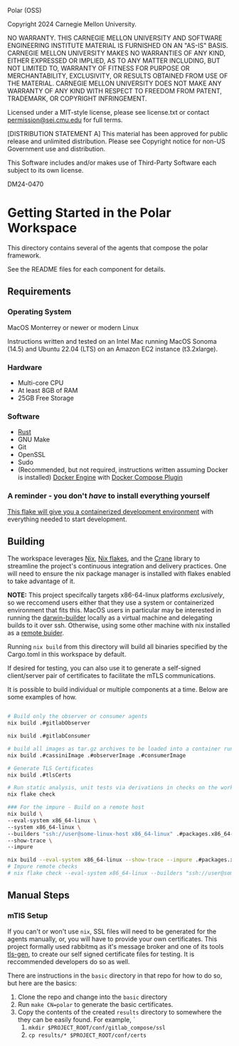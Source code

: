 Polar (OSS)

Copyright 2024 Carnegie Mellon University.

NO WARRANTY. THIS CARNEGIE MELLON UNIVERSITY AND SOFTWARE ENGINEERING
INSTITUTE MATERIAL IS FURNISHED ON AN "AS-IS" BASIS. CARNEGIE MELLON
UNIVERSITY MAKES NO WARRANTIES OF ANY KIND, EITHER EXPRESSED OR IMPLIED, AS
TO ANY MATTER INCLUDING, BUT NOT LIMITED TO, WARRANTY OF FITNESS FOR PURPOSE
OR MERCHANTABILITY, EXCLUSIVITY, OR RESULTS OBTAINED FROM USE OF THE
MATERIAL. CARNEGIE MELLON UNIVERSITY DOES NOT MAKE ANY WARRANTY OF ANY KIND
WITH RESPECT TO FREEDOM FROM PATENT, TRADEMARK, OR COPYRIGHT INFRINGEMENT.

Licensed under a MIT-style license, please see license.txt or contact
permission@sei.cmu.edu for full terms.

[DISTRIBUTION STATEMENT A] This material has been approved for public release
and unlimited distribution.  Please see Copyright notice for non-US
Government use and distribution.

This Software includes and/or makes use of Third-Party Software each subject
to its own license.

DM24-0470
# Getting Started in the Polar Workspace
This directory contains several of the agents that compose the polar framework.

See the README files for each component for details.

## Requirements

### Operating System
MacOS Monterrey or newer or modern Linux

Instructions written and tested on an Intel Mac running MacOS Sonoma (14.5) and Ubuntu 22.04 (LTS) on an Amazon EC2 instance (t3.2xlarge). 

### Hardware
- Multi-core CPU
- At least 8GB of RAM
- 25GB Free Storage

### Software
- [Rust](https://doc.rust-lang.org/cargo/getting-started/installation.html)
- GNU Make
- Git
- OpenSSL
- Sudo
- (Recommended, but not required, instructions written assuming Docker is installed) [Docker Engine](https://docs.docker.com/engine/install/) with [Docker Compose Plugin](https://docs.docker.com/compose/install/)

### A reminder - you don't *have* to install everything yourself

[This flake will give you a containerized development environment](../../dev-container/README.md) with everything needed to start development. 

## Building
The workspace leverages [Nix](https://nix.dev), [Nix flakes](https://nixos.wiki/wiki/Flakes), and the [Crane](https://github.com/ipetkov/crane) library to streamline the project's continuous integration and delivery practices. One will need to ensure the nix package manager is installed with flakes enabled to take advantage of it.

**NOTE:** This project specifcally targets x86-64-linux platforms *exclusively*, so we reccomend users either that they use a system or containerized environment that fits this. MacOS users in particular may be interested in running the [darwin-builder](https://github.com/NixOS/nixpkgs/blob/master/doc/packages/darwin-builder.section.md) locally as a virtual machine and delegating builds to it over ssh. Otherwise, using some other machine with nix installed as a [remote buider](https://nix.dev/manual/nix/2.18/advanced-topics/distributed-builds).

Running `nix build` from this directory will build all binaries specified by the Cargo.toml in this workspace by default.

If desired for testing, you can also use it to generate a self-signed client/server pair of certificates to facilitate the mTLS communications.

It is possible to build individual or multiple components at a time. Below are some examples of how.

```sh

# Build only the observer or consumer agents
nix build .#gitlabObserver

nix build .#gitlabConsumer

# build all images as tar.gz archives to be loaded into a container runtime
nix build .#cassiniImage .#observerImage .#consumerImage

# Generate TLS Certificates
nix build .#tlsCerts

# Run static analysis, unit tests via derivations in checks on the workspace.
nix flake check

### For the impure - Build on a remote host
nix build \
--eval-system x86_64-linux \
--system x86_64-linux \
--builders "ssh://user@some-linux-host x86_64-linux" .#packages.x86_64-linux.default \
--show-trace \
--impure         

nix build --eval-system x86_64-linux --show-trace --impure .#packages.x86_64-linux.observerImage .#packages.x86_64-linux.consumerImage .#packages.x86_64-linux.cassiniImage           
# Impure remote checks
# nix flake check --eval-system x86_64-linux --builders "ssh://user@some-linux-host x86_64-linux" --show-trace --impure   
```

## Manual Steps

### mTlS Setup
If you can't or won't use `nix`, SSL files will need to be generated for the agents manually, or, you will have to provide your own certificates. This project formally used rabbitmq as it's message broker and one of its tools [tls-gen](https://github.com/rabbitmq/tls-gen), to create our self signed certificate files for testing. It is reccommended developers do so as well.

There are instructions in the `basic` directory in that repo for how to do so, but here are the basics:
   1. Clone the repo and change into the `basic` directory
   2. Run `make CN=polar` to generate the basic certificates.
   3. Copy the contents of the created `results` directory to somewhere the they can be easily found.
   For example, 
   `
      1. `mkdir $PROJECT_ROOT/conf/gitlab_compose/ssl`
      2. `cp results/* $PROJECT_ROOT/conf/certs`
